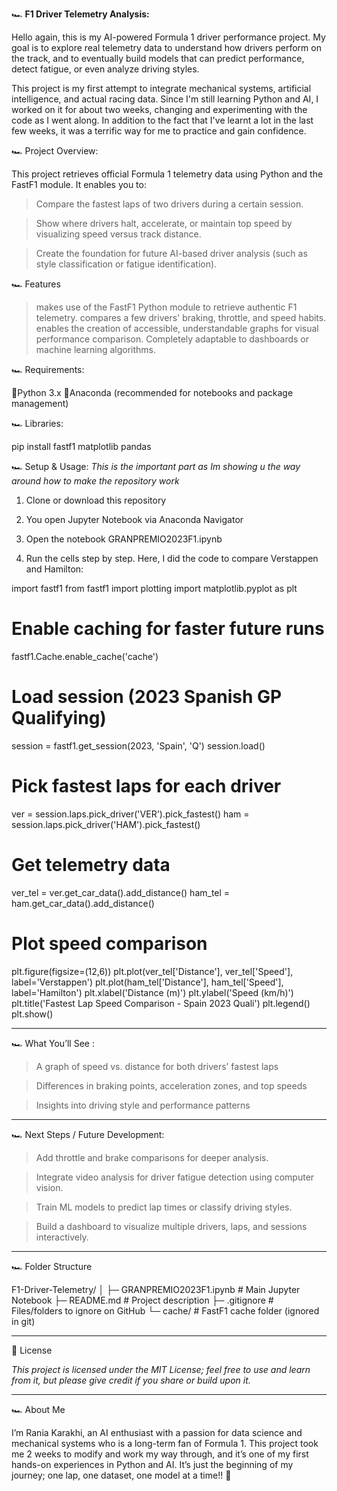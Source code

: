 🏎️ **F1 Driver Telemetry Analysis:**

Hello again, this is my AI-powered Formula 1 driver performance project. My goal is to explore real telemetry data to understand how drivers perform on the track, and to eventually build models that can predict performance, detect fatigue, or even analyze driving styles.

This project is my first attempt to integrate mechanical systems, artificial intelligence, and actual racing data.  Since I'm still learning Python and AI, I worked on it for about two weeks, changing and experimenting with the code as I went along. In addition to the fact that I've learnt a lot in the last few weeks, it was a terrific way for me to practice and gain confidence.
 
🏎️ Project Overview:

This project retrieves official Formula 1 telemetry data using Python and the FastF1 module.
 It enables you to:

 > Compare the fastest laps of two drivers during a certain session.

 > Show where drivers halt, accelerate, or maintain top speed by visualizing speed versus track distance.

 > Create the foundation for future AI-based driver analysis (such as style classification or fatigue identification).

🏎️ Features

> makes use of the FastF1 Python module to retrieve authentic F1 telemetry.
> compares a few drivers' braking, throttle, and speed habits.
> enables the creation of accessible, understandable graphs for visual performance comparison.
> Completely adaptable to dashboards or machine learning algorithms.

🏎️ Requirements:

  🏁Python 3.x
  🏁Anaconda (recommended for notebooks and package management)

🏎️ Libraries:

pip install fastf1 matplotlib pandas

🏎️ Setup & Usage:
*This is the important part as Im showing u the way around how to make the repository work*

1. Clone or download this repository

2. You open Jupyter Notebook via Anaconda Navigator

3. Open the notebook GRANPREMIO2023F1.ipynb

4. Run the cells step by step. Here, I did the code to compare Verstappen and Hamilton:

import fastf1
from fastf1 import plotting
import matplotlib.pyplot as plt

# Enable caching for faster future runs
fastf1.Cache.enable_cache('cache')

# Load session (2023 Spanish GP Qualifying)
session = fastf1.get_session(2023, 'Spain', 'Q')
session.load()

# Pick fastest laps for each driver
ver = session.laps.pick_driver('VER').pick_fastest()
ham = session.laps.pick_driver('HAM').pick_fastest()

# Get telemetry data
ver_tel = ver.get_car_data().add_distance()
ham_tel = ham.get_car_data().add_distance()

# Plot speed comparison
plt.figure(figsize=(12,6))
plt.plot(ver_tel['Distance'], ver_tel['Speed'], label='Verstappen')
plt.plot(ham_tel['Distance'], ham_tel['Speed'], label='Hamilton')
plt.xlabel('Distance (m)')
plt.ylabel('Speed (km/h)')
plt.title('Fastest Lap Speed Comparison - Spain 2023 Quali')
plt.legend()
plt.show()

---

🏎️ What You’ll See :

> A graph of speed vs. distance for both drivers’ fastest laps

> Differences in braking points, acceleration zones, and top speeds

> Insights into driving style and performance patterns

---

🏎️ Next Steps / Future Development: 

> Add throttle and brake comparisons for deeper analysis.

> Integrate video analysis for driver fatigue detection using computer vision.

> Train ML models to predict lap times or classify driving styles.

> Build a dashboard to visualize multiple drivers, laps, and sessions interactively.

---

🏎️ Folder Structure

F1-Driver-Telemetry/
│
├─ GRANPREMIO2023F1.ipynb     # Main Jupyter Notebook
├─ README.md                  # Project description
├─ .gitignore                 # Files/folders to ignore on GitHub
└─ cache/                     # FastF1 cache folder (ignored in git)

---

🏁 License

*This project is licensed under the MIT License; feel free to use and learn from it, but please give credit if you share or build upon it.*

---

🏎️ About Me

I’m Rania Karakhi, an AI enthusiast with a passion for data science and mechanical systems who is a long-term fan of Formula 1.
This project took me 2 weeks to modify and work my way through, and it’s one of my first hands-on experiences in Python and AI.
It’s just the beginning of my journey; one lap, one dataset, one model at a time!! 🏁
